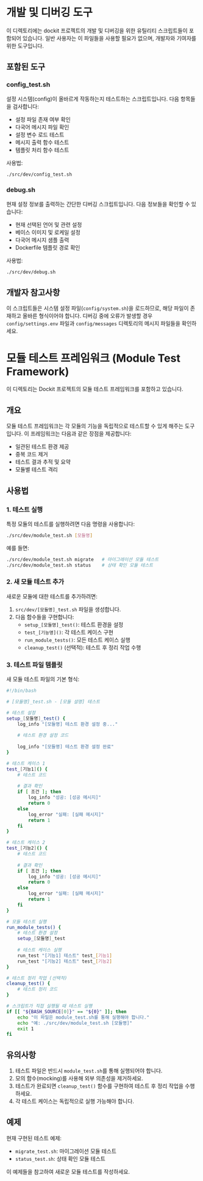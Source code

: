 # 개발 및 디버깅 도구

이 디렉토리에는 dockit 프로젝트의 개발 및 디버깅을 위한 유틸리티 스크립트들이 포함되어 있습니다.
일반 사용자는 이 파일들을 사용할 필요가 없으며, 개발자와 기여자를 위한 도구입니다.

## 포함된 도구

### config_test.sh

설정 시스템(config)이 올바르게 작동하는지 테스트하는 스크립트입니다.
다음 항목들을 검사합니다:

- 설정 파일 존재 여부 확인
- 다국어 메시지 파일 확인
- 설정 변수 로드 테스트
- 메시지 출력 함수 테스트
- 템플릿 처리 함수 테스트

사용법:
```bash
./src/dev/config_test.sh
```

### debug.sh

현재 설정 정보를 출력하는 간단한 디버깅 스크립트입니다.
다음 정보들을 확인할 수 있습니다:

- 현재 선택된 언어 및 관련 설정
- 베이스 이미지 및 로케일 설정
- 다국어 메시지 샘플 출력
- Dockerfile 템플릿 경로 확인

사용법:
```bash
./src/dev/debug.sh
```

## 개발자 참고사항

이 스크립트들은 시스템 설정 파일(`config/system.sh`)을 로드하므로, 
해당 파일이 존재하고 올바른 형식이어야 합니다.
디버깅 중에 오류가 발생할 경우 `config/settings.env` 파일과 
`config/messages` 디렉토리의 메시지 파일들을 확인하세요. 

# 모듈 테스트 프레임워크 (Module Test Framework)

이 디렉토리는 Dockit 프로젝트의 모듈 테스트 프레임워크를 포함하고 있습니다.

## 개요

모듈 테스트 프레임워크는 각 모듈의 기능을 독립적으로 테스트할 수 있게 해주는 도구입니다. 이 프레임워크는 다음과 같은 장점을 제공합니다:

- 일관된 테스트 환경 제공
- 중복 코드 제거
- 테스트 결과 추적 및 요약
- 모듈별 테스트 격리

## 사용법

### 1. 테스트 실행

특정 모듈의 테스트를 실행하려면 다음 명령을 사용합니다:

```bash
./src/dev/module_test.sh [모듈명]
```

예를 들면:

```bash
./src/dev/module_test.sh migrate   # 마이그레이션 모듈 테스트
./src/dev/module_test.sh status    # 상태 확인 모듈 테스트
```

### 2. 새 모듈 테스트 추가

새로운 모듈에 대한 테스트를 추가하려면:

1. `src/dev/[모듈명]_test.sh` 파일을 생성합니다.
2. 다음 함수들을 구현합니다:
   - `setup_[모듈명]_test()`: 테스트 환경을 설정
   - `test_[기능명]()`: 각 테스트 케이스 구현
   - `run_module_tests()`: 모든 테스트 케이스 실행
   - `cleanup_test()` (선택적): 테스트 후 정리 작업 수행

### 3. 테스트 파일 템플릿

새 모듈 테스트 파일의 기본 형식:

```bash
#!/bin/bash

# [모듈명]_test.sh - [모듈 설명] 테스트

# 테스트 설정
setup_[모듈명]_test() {
    log_info "[모듈명] 테스트 환경 설정 중..."
    
    # 테스트 환경 설정 코드
    
    log_info "[모듈명] 테스트 환경 설정 완료"
}

# 테스트 케이스 1
test_[기능1]() {
    # 테스트 코드
    
    # 결과 확인
    if [ 조건 ]; then
        log_info "성공: [성공 메시지]"
        return 0
    else
        log_error "실패: [실패 메시지]"
        return 1
    fi
}

# 테스트 케이스 2
test_[기능2]() {
    # 테스트 코드
    
    # 결과 확인
    if [ 조건 ]; then
        log_info "성공: [성공 메시지]"
        return 0
    else
        log_error "실패: [실패 메시지]"
        return 1
    fi
}

# 모듈 테스트 실행
run_module_tests() {
    # 테스트 환경 설정
    setup_[모듈명]_test
    
    # 테스트 케이스 실행
    run_test "[기능1] 테스트" test_[기능1]
    run_test "[기능2] 테스트" test_[기능2]
}

# 테스트 정리 작업 (선택적)
cleanup_test() {
    # 테스트 정리 코드
}

# 스크립트가 직접 실행될 때 테스트 실행
if [[ "${BASH_SOURCE[0]}" == "${0}" ]]; then
    echo "이 파일은 module_test.sh를 통해 실행해야 합니다."
    echo "예: ./src/dev/module_test.sh [모듈명]"
    exit 1
fi
```

## 유의사항

1. 테스트 파일은 반드시 `module_test.sh`를 통해 실행되어야 합니다.
2. 모의 함수(mocking)를 사용해 외부 의존성을 제거하세요.
3. 테스트가 완료되면 `cleanup_test()` 함수를 구현하여 테스트 후 정리 작업을 수행하세요.
4. 각 테스트 케이스는 독립적으로 실행 가능해야 합니다.

## 예제

현재 구현된 테스트 예제:

- `migrate_test.sh`: 마이그레이션 모듈 테스트
- `status_test.sh`: 상태 확인 모듈 테스트

이 예제들을 참고하여 새로운 모듈 테스트를 작성하세요. 
